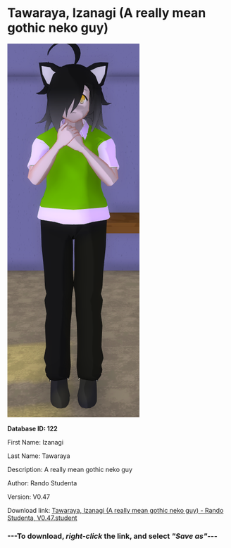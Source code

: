 # Tawaraya, Izanagi (A really mean gothic neko guy)

<img src="https://raw.githubusercontent.com/Arbiter1223/Daigaku-Gurashi-Custom-Students/master/Students/Files/Tawaraya%2C%20Izanagi%20(A%20really%20mean%20gothic%20neko%20guy).png" title="Tawaraya, Izanagi (A really mean gothic neko guy) - Rando Studenta, V0.47">

**Database ID: 122**

First Name: Izanagi

Last Name: Tawaraya

Description: A really mean gothic neko guy

Author: Rando Studenta

Version: V0.47

Download link: <a href="https://raw.githubusercontent.com/Arbiter1223/Daigaku-Gurashi-Custom-Students/master/Students/Files/Tawaraya%2C%20Izanagi%20(A%20really%20mean%20gothic%20neko%20guy)%20-%20Rando%20Studenta%2C%20V0.47.student">Tawaraya, Izanagi (A really mean gothic neko guy) - Rando Studenta, V0.47.student</a>

### ---**To download, _right-click_ the link, and select _"Save as"_**---
